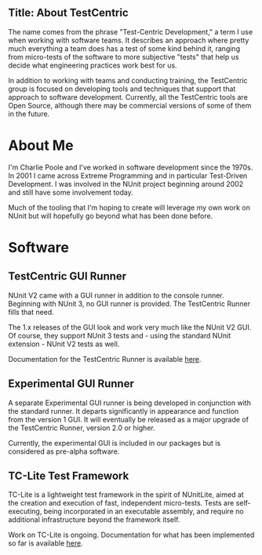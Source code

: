 Title: About TestCentric
---

The name comes from the phrase "Test-Centric Development," a term I use when working with
software teams. It describes an approach where pretty much everything a team does has a test of
some kind behind it, ranging from micro-tests of the software to more subjective "tests" that
help us decide what engineering practices work best for us.

In addition to working with teams and conducting training, the TestCentric group is focused on
developing tools and techniques that support that approach to software development. Currently,
all the TestCentric tools are Open Source, although there may be commercial versions of some of
them in the future.

# About Me

I'm Charlie Poole and I've worked in software development since the 1970s. In 2001 I came across Extreme Programming and in particular Test-Driven Development. I was involved in the NUnit project
beginning around 2002 and still have some involvement today.

Much of the tooling that I'm hoping to create will leverage my own work on NUnit but will hopefully go beyond what has been done before.

# Software

## TestCentric GUI Runner

NUnit V2 came with a GUI runner in addition to the console runner. Beginning with NUnit 3,
no GUI runner is provided. The TestCentric Runner fills that need.

The 1.x releases of the GUI look and work very much like the NUnit V2 GUI. Of course, they support NUnit 3 tests and - using the standard NUnit extension - NUnit V2 tests as well.

Documentation for the TestCentric Runner is available [here](/testcentric-gui).

## Experimental GUI Runner

A separate Experimental GUI runner is being developed in conjunction with the standard runner. It departs significantly in appearance and function from the version 1 GUI. It will eventually be released as a major upgrade of the TestCentric Runner, version 2.0 or higher.

Currently, the experimental GUI is included in our packages but is considered as pre-alpha software.

## TC-Lite Test Framework

TC-Lite is a lightweight test framework in the spirit of NUnitLite, aimed at the creation and
execution of fast, independent micro-tests. Tests are self-executing, being incorporated in an
executable assembly, and require no additional infrastructure beyond the framework itself.

Work on TC-Lite is ongoing. Documentation for what has been implemented so far is available [here](/tc-lite).

<!-- ## TestCentric Framework

This is still on the drawing board, so I won't say much about it.

Generally, I'm thinking of carrying forward some of NUnit's syntactic innovations in a slightly expanded form and separating the assertion facility from the test framework itself. I would also like to allow users to choose among alternate sets of features for different kinds of testing - micro-tests versus functional testing, for example.

Many of the ideas that have been germinating around this new framework were nurtured by folks in the Lonely Coaches Sodality group.

## TestCentric Extension for Visual Studio

This is a bit more futuristic and will build on the experimental GUI to create a true VS extension (not an adapter) for running tests. This will allow the user to have the same views of tests either within VS or in a standalone GUI.

I have not yet decided whether this will be Open Source, commercial or dual-licensed using two different versions.

## TestCentric Test Engine

I'll be evaluating whether the NUnit engine can be used to carry out all the goals of the other projects. If necessary, a separate engine will be created. -->